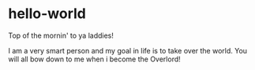 # hello-world

Top of the mornin' to ya laddies!

I am a very smart person and my goal in life is to take over the world.
You will all bow down to me when i become the Overlord!
